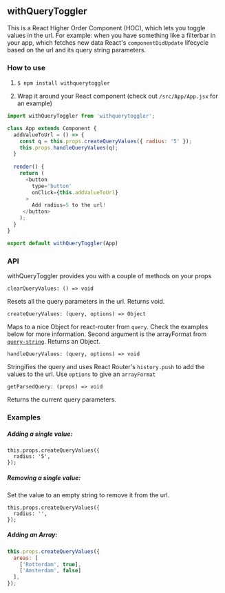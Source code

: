 ## withQueryToggler

This is a React Higher Order Component (HOC), which lets you toggle values in the url. For example: when you have something like a filterbar in your app, which fetches new data React's `componentDidUpdate` lifecycle based on the url and its query string parameters.

### How to use

1. `$ npm install withquerytoggler`

2. Wrap it around your React component (check out `/src/App/App.jsx` for an example)

```javascript
import withQueryToggler from 'withquerytoggler';

class App extends Component {
  addValueToUrl = () => {
    const q = this.props.createQueryValues({ radius: '5' });
    this.props.handleQueryValues(q);
  }
  
  render() {
    return (
      <button 
        type='button' 
        onClick={this.addValueToUrl}
      >
        Add radius=5 to the url!
     </button>
    );
  }
}

export default withQueryToggler(App)
```

### API

withQueryToggler provides you with a couple of methods on your props

`clearQueryValues: () => void`

Resets all the query parameters in the url. Returns void.

`createQueryValues: (query, options) => Object`

Maps to a nice Object for react-router from `query`. Check the examples below for more information. Second argument is the arrayFormat from [`query-string`](https://www.npmjs.com/package/query-string). Returns an Object.

`handleQueryValues: (query, options) => void`

Stringifies the query and uses React Router's `history.push` to add the values to the url. Use `options` to give an `arrayFormat`

`getParsedQuery: (props) => void`

Returns the current query parameters.

### Examples

##### Adding a single value:
```
this.props.createQueryValues({ 
  radius: '5',
});
```

##### Removing a single value:
Set the value to an empty string to remove it from the url. 

```
this.props.createQueryValues({ 
  radius: '',
});
```

##### Adding an Array:
```javascript
this.props.createQueryValues({ 
  areas: [
    ['Rotterdam', true], 
    ['Amsterdam', false]
  ], 
});
```

